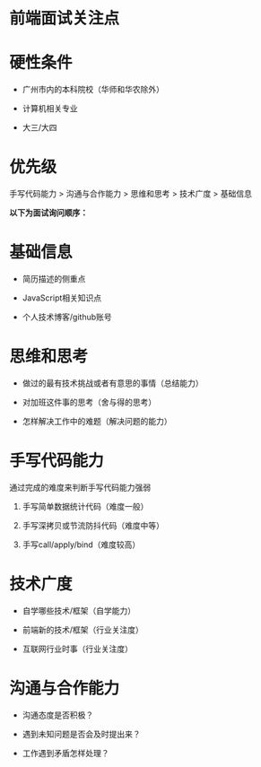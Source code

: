 # 前端面试关注点
# 硬性条件

- 广州市内的本科院校（华师和华农除外）

- 计算机相关专业

- 大三/大四

# 优先级

手写代码能力 > 沟通与合作能力 > 思维和思考 > 技术广度 > 基础信息



**以下为面试询问顺序：**

# 基础信息

- 简历描述的侧重点

- JavaScript相关知识点

- 个人技术博客/github账号



# 思维和思考

- 做过的最有技术挑战或者有意思的事情（总结能力）

- 对加班这件事的思考（舍与得的思考）

- 怎样解决工作中的难题（解决问题的能力）



# 手写代码能力

通过完成的难度来判断手写代码能力强弱

1. 手写简单数据统计代码（难度一般）



1. 手写深拷贝或节流防抖代码（难度中等）

1. 手写call/apply/bind（难度较高）



# **技术广度**

- 自学哪些技术/框架（自学能力）

- 前端新的技术/框架（行业关注度）

- 互联网行业时事（行业关注度）



# **沟通与合作能力**

- 沟通态度是否积极？

- 遇到未知问题是否会及时提出来？

- 工作遇到矛盾怎样处理？



